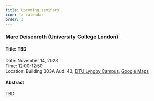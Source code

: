 ```yaml
---
title: Upcoming seminars
icon: fa-calendar
order: 3
---
```


### Marc Deisenroth (University College London)

#### Title: TBD

Date: November 14, 2023   
Time: 12:00-12:50   
Location: Building 303A Aud. 43, [DTU Lyngby Campus](https://www.dtu.dk/english/about/campuses/dtu-lyngby-campus), [Google Maps](https://goo.gl/maps/3y2yCAkG5wcdJFcc6)

#### Abstract

TBD